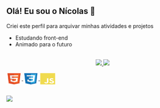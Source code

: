 ## Olá! Eu sou o Nícolas 👋

Criei este perfil para arquivar minhas atividades e projetos

- Estudando front-end
- Animado para o futuro
<br>

<section>
  <div align="center">
    <a href="https://github.com/KingKarpa">
    <img height="180em" src="https://github-readme-stats.vercel.app/api?username=KingKarpa&show_icons=true&theme=tokyonight&include_all_commits=true&count_private=true"/>
    <img height="180em" src="https://github-readme-stats.vercel.app/api/top-langs/?username=KingKarpa&layout=compact&langs_count=7&theme=tokyonight"/>
  </div>
</section>
  
<section>
  <div style="display: inline_block"><br>
    <img align="center" alt="Ico-HTML" height="30" width="40" src="https://raw.githubusercontent.com/devicons/devicon/master/icons/html5/html5-original.svg">
    <img align="center" alt="Ico-CSS" height="30" width="40" src="https://raw.githubusercontent.com/devicons/devicon/master/icons/css3/css3-original.svg">
    <img align="center" alt="Ico-Js" height="30" width="40" src="https://raw.githubusercontent.com/devicons/devicon/master/icons/javascript/javascript-plain.svg">
  </div>
</section>
  
##
  
<section>
  <div>
    <a href="https://www.linkedin.com/in/n%C3%ADcolas-oliveira-matos-b996b9227/" target="_blank"><img src="https://img.shields.io/badge/-LinkedIn-%230077B5?style=for-the-badge&logo=linkedin&logoColor=white" target="_blank"></a>
  </div>
</section>
  
  <br>
